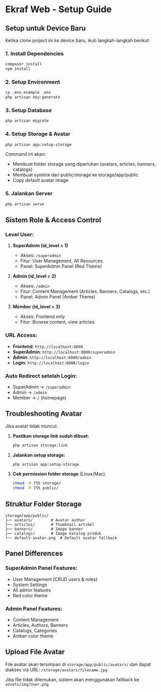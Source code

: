 # Ekraf Web - Setup Guide

## Setup untuk Device Baru

Ketika clone project ini ke device baru, ikuti langkah-langkah berikut:

### 1. Install Dependencies
```bash
composer install
npm install
```

### 2. Setup Environment
```bash
cp .env.example .env
php artisan key:generate
```

### 3. Setup Database
```bash
php artisan migrate
```

### 4. Setup Storage & Avatar
```bash
php artisan app:setup-storage
```

Command ini akan:
- Membuat folder storage yang diperlukan (avatars, articles, banners, catalogs)
- Membuat symlink dari public/storage ke storage/app/public
- Copy default avatar image

### 5. Jalankan Server
```bash
php artisan serve
```

## Sistem Role & Access Control

### Level User:
1. **SuperAdmin (id_level = 1)**
   - Akses: `/superadmin` 
   - Fitur: User Management, All Resources
   - Panel: SuperAdmin Panel (Red Theme)

2. **Admin (id_level = 2)**
   - Akses: `/admin`
   - Fitur: Content Management (Articles, Banners, Catalogs, etc.)
   - Panel: Admin Panel (Amber Theme)

3. **Member (id_level = 3)**
   - Akses: Frontend only
   - Fitur: Browse content, view articles

### URL Access:
- **Frontend**: `http://localhost:8000`
- **SuperAdmin**: `http://localhost:8000/superadmin`
- **Admin**: `http://localhost:8000/admin`
- **Login**: `http://localhost:8000/login`

### Auto Redirect setelah Login:
- SuperAdmin → `/superadmin`
- Admin → `/admin`
- Member → `/` (homepage)

## Troubleshooting Avatar

Jika avatar tidak muncul:

1. **Pastikan storage link sudah dibuat:**
   ```bash
   php artisan storage:link
   ```

2. **Jalankan setup storage:**
   ```bash
   php artisan app:setup-storage
   ```

3. **Cek permission folder storage** (Linux/Mac):
   ```bash
   chmod -R 755 storage/
   chmod -R 755 public/
   ```

## Struktur Folder Storage

```
storage/app/public/
├── avatars/        # Avatar author
├── articles/       # Thumbnail artikel
├── banners/        # Image banner
├── catalogs/       # Image katalog produk
└── default-avatar.png  # Default avatar fallback
```

## Panel Differences

### SuperAdmin Panel Features:
- User Management (CRUD users & roles)
- System Settings
- All admin features
- Red color theme

### Admin Panel Features:  
- Content Management
- Articles, Authors, Banners
- Catalogs, Categories
- Amber color theme

## Upload File Avatar

File avatar akan tersimpan di `storage/app/public/avatars/` dan dapat diakses via URL:
`/storage/avatars/filename.jpg`

Jika file tidak ditemukan, sistem akan menggunakan fallback ke `assets/img/User.png`

